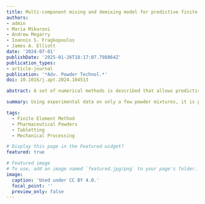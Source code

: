 ```yaml
---
title: Multi-component mixing and demixing model for predictive finite element modelling of pharmaceutical powder compaction
authors:
- admin
- Maria Mikoroni
- Andrew Megarry
- Ioannis S. Fragkopoulos
- James A. Elliott
date: '2024-07-01'
publishDate: '2025-01-26T18:17:07.798864Z'
publication_types:
- article-journal
publication: '*Adv. Powder Technol.*'
doi: 10.1016/j.apt.2024.104513

abstract: A set of numerical methods is described that allows predictive finite element method (FEM) simulations of the compaction of multi-component pharmaceutical powder formulations across the entire range of compositions. An automated parametrisation procedure was used to extract density-dependent Drucker-Prager Cap (dDPC) model parameters from experimental data. Subsequently, these parameters were interpolated (mixed) or extrapolated (demixed) to predict dDPC model parameters of unseen powder formulations. Pure, binary, and ternary formulations of micro-crystalline cellulose (MCC, plastic), dibasic calcium phosphate dihydrate (DCPD, brittle), and pre-gelatinised starch (STA, elastic) powders were used to validate the parametrisation and mixing/demixing methodologies. FEM simulations were capable of reproducing compaction curves with errors only marginally greater than the experimental variability. Using only pure component data, FEM simulations with mixing rules were capable of predicting the compaction curves of mixtures as well as their shear stress distributions. Moreover, with data of only two or three powder formulations, a new demixing methodology was able to predict the behaviour of the constituent powders. The combination of these methodologies provides a powerful tool to rapidly explore powder formulations anywhere within the composition phase diagram, providing compaction curves but also stress profiles that are essential to early-stage formulation process development and tooling design.

summary: Using experimental data on only a few powder mixtures, it is possible to do predictive finite element method (FEM) simualtions of the entire formulation design space.

tags:
  - Finite Element Method
  - Pharmaceutical Powders
  - Tabletting
  - Mechanical Processing

# Display this page in the Featured widget?
featured: true

# Featured image
# To use, add an image named `featured.jpg/png` to your page's folder.
image:
  caption: 'Used under CC BY 4.0.'
  focal_point: ''
  preview_only: false
---
```

